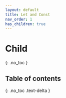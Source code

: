 ```yaml
---
layout: default
title: Let and Const
nav_order: 1
has_children: true
---
```


# Child

{: .no_toc }

## Table of contents

{: .no_toc .text-delta }
